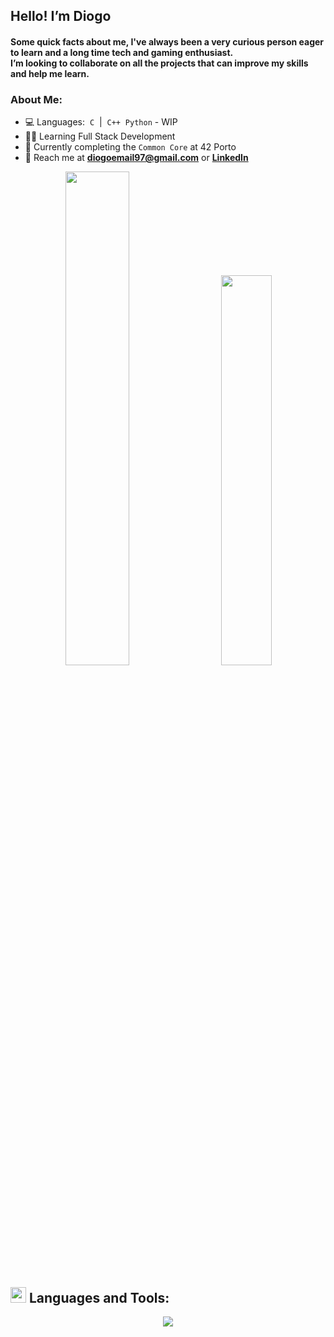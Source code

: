## Hello! I’m Diogo

<h4 align="left">Some quick facts about me, I've always been a very curious person eager to learn and a long time tech and gaming enthusiast.
<br>I’m looking to collaborate on all the projects that can improve my skills and help me learn.</h4>

### About Me:
- 💻 Languages:&nbsp;&nbsp;`C`&nbsp;&nbsp;|&nbsp;&nbsp;`C++`&nbsp;&nbsp;`Python`&nbsp;-&nbsp;WIP
- 👨‍💻 Learning Full Stack Development
- 🧠 Currently completing the `Common Core` at 42 Porto
- 📩 Reach me at **diogoemail97@gmail.com** or [**LinkedIn**](https://www.linkedin.com/in/diogo-gsilva/)



<div align="center">
<img width="45%" src="https://github-readme-stats.vercel.app/api?username=diocode&show_icons=true&theme=github_dark&count_private=true">&nbsp;&nbsp;&nbsp;&nbsp;&nbsp;&nbsp;<img width="40%" src="https://github-readme-stats.vercel.app/api/top-langs/?username=diocode&theme=github_dark&layout=compact">
</div>

## <img src="https://media2.giphy.com/media/QssGEmpkyEOhBCb7e1/giphy.gif?cid=ecf05e47a0n3gi1bfqntqmob8g9aid1oyj2wr3ds3mg700bl&rid=giphy.gif" width ="25"><b> Languages and Tools:
<p align="left">
  <a href="https://skillicons.dev">
<p align="center">
    <img src="https://skillicons.dev/icons?i=c,cpp,python,git,github,bash,linux,vim,vscode,idea ,ps,sketchup,markdown,wordpress" />
  </a>
</p>
